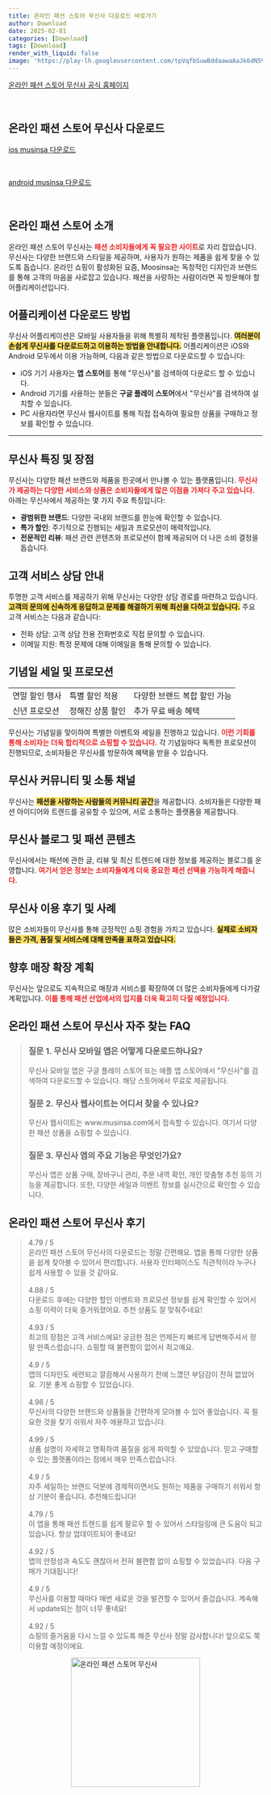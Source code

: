 ```yaml
---
title: 온라인 패션 스토어 무신사 다운로드 바로가기
author: Download
date: 2025-02-01
categories: [Download]
tags: [Download]
render_with_liquid: false
image: 'https://play-lh.googleusercontent.com/tpVqfbSuwBddaawaAaJk6dN5V33fHTYimH0kayNG9H3PicmqKEuHwVtdGsrWFqT3MSc=s256-rw'
---
```

<p><a class='click-button' title='온라인 패션 스토어 무신사' href='https://www.musinsa.com/' rel='nofollow'>온라인 패션 스토어 무신사 공식 홈페이지</a></p><br>
<h2 id='온라인 패션 스토어 무신사_다운로드'>온라인 패션 스토어 무신사 다운로드</h2>
<p><a class="click-button ios" title="musinsa 다운로드" href="https://apps.apple.com/kr/app/%EC%98%A8%EB%9D%BC%EC%9D%B8-%ED%8C%A8%EC%85%98-%EC%8A%A4%ED%86%A0%EC%96%B4-%EB%AC%B4%EC%8B%A0%EC%82%AC/id1003139529" rel="nofollow">ios musinsa 다운로드</a></p><br>
<p><a class="click-button android" title="musinsa 다운로드" href="https://play.google.comhttps://play.google.com/store/apps/details?id=com.musinsa.store" rel="nofollow">android musinsa 다운로드</a></p><br>


<h2 id='온라인_패션_스토어_소개'>온라인 패션 스토어 소개</h2>

<p>온라인 패션 스토어 무신사는 <b><span style="color: #ee2323;">패션 소비자들에게 꼭 필요한 사이트</span></b>로 자리 잡았습니다. 무신사는 다양한 브랜드와 스타일을 제공하며, 사용자가 원하는 제품을 쉽게 찾을 수 있도록 돕습니다. 온라인 쇼핑이 활성화된 요즘, Moosinsa는 독창적인 디자인과 브랜드를 통해 고객의 마음을 사로잡고 있습니다. 패션을 사랑하는 사람이라면 꼭 방문해야 할 어플리케이션입니다.</p>

<h2 id='어플리케이션_다운로드_방법'>어플리케이션 다운로드 방법</h2>

<p>무신사 어플리케이션은 모바일 사용자들을 위해 특별히 제작된 플랫폼입니다. <b><span style="background-color: #ffe066;">여러분이 손쉽게 무신사를 다운로드하고 이용하는 방법을 안내합니다.</span></b> 어플리케이션은 iOS와 Android 모두에서 이용 가능하며, 다음과 같은 방법으로 다운로드할 수 있습니다:</p>

<ul>
    <li>iOS 기기 사용자는 <b>앱 스토어</b>를 통해 "무신사"를 검색하여 다운로드 할 수 있습니다.</li>
    <li>Android 기기를 사용하는 분들은 <b>구글 플레이 스토어</b>에서 "무신사"를 검색하여 설치할 수 있습니다.</li>
    <li>PC 사용자라면 무신사 웹사이트를 통해 직접 접속하여 필요한 상품을 구매하고 정보를 확인할 수 있습니다.</li>
</ul>

<hr />

<h2 id='무신사_특징_및_장점'>무신사 특징 및 장점</h2>

<p>무신사는 다양한 패션 브랜드와 제품을 한곳에서 만나볼 수 있는 플랫폼입니다. <b><span style="color: #ee2323;">무신사가 제공하는 다양한 서비스와 상품은 소비자들에게 많은 이점을 가져다 주고 있습니다.</span></b> 아래는 무신사에서 제공하는 몇 가지 주요 특징입니다:</p>

<ul>
    <li><b>광범위한 브랜드</b>: 다양한 국내외 브랜드를 한눈에 확인할 수 있습니다.</li>
    <li><b>특가 할인</b>: 주기적으로 진행되는 세일과 프로모션이 매력적입니다.</li>
    <li><b>전문적인 리뷰</b>: 패션 관련 콘텐츠와 프로모션이 함께 제공되어 더 나은 소비 결정을 돕습니다.</li>
</ul>

<h2 id='고객_서비스_상담_안내'>고객 서비스 상담 안내</h2>

<p>투명한 고객 서비스를 제공하기 위해 무신사는 다양한 상담 경로를 마련하고 있습니다. <b><span style="background-color: #ffe066;">고객의 문의에 신속하게 응답하고 문제를 해결하기 위해 최선을 다하고 있습니다.</span></b> 주요 고객 서비스는 다음과 같습니다:</p>

<ul>
    <li>전화 상담: 고객 상담 전용 전화번호로 직접 문의할 수 있습니다.</li>
    <li>이메일 지원: 특정 문제에 대해 이메일을 통해 문의할 수 있습니다.</li>
</ul>

<h2 id='기념일_세일_및_프로모션'>기념일 세일 및 프로모션</h2>

<table>
    <tr>
        <td>연말 할인 행사</td>
        <td>특별 할인 적용</td>
        <td>다양한 브랜드 복합 할인 가능</td>
    </tr>
    <tr>
        <td>신년 프로모션</td>
        <td>정해진 상품 할인</td>
        <td>추가 무료 배송 혜택</td>
    </tr>
</table>

<p>무신사는 기념일을 맞이하여 특별한 이벤트와 세일을 진행하고 있습니다. <b><span style="color: #ee2323;">이런 기회를 통해 소비자는 더욱 합리적으로 쇼핑할 수 있습니다.</span></b> 각 기념일마다 독특한 프로모션이 진행되므로, 소비자들은 무신사를 방문하여 혜택을 받을 수 있습니다.</p>

<h2 id='무신사_커뮤니티_및_소통_채널'>무신사 커뮤니티 및 소통 채널</h2>

<p>무신사는 <b><span style="background-color: #ffe066;">패션을 사랑하는 사람들의 커뮤니티 공간</span></b>을 제공합니다. 소비자들은 다양한 패션 아이디어와 트렌드를 공유할 수 있으며, 서로 소통하는 플랫폼을 제공합니다.</p>

<h2 id='무신사_블로그_및_패션_컨텐츠'>무신사 블로그 및 패션 콘텐츠</h2>

<p>무신사에서는 패션에 관한 글, 리뷰 및 최신 트렌드에 대한 정보를 제공하는 블로그를 운영합니다. <b><span style="color: #ee2323;">여기서 얻은 정보는 소비자들에게 더욱 중요한 패션 선택을 가능하게 해줍니다.</span></b></p>

<h2 id='무신사_이용_후기_및_사례'>무신사 이용 후기 및 사례</h2>

<p>많은 소비자들이 무신사를 통해 긍정적인 쇼핑 경험을 가지고 있습니다. <b><span style="background-color: #ffe066;">실제로 소비자들은 가격, 품질 및 서비스에 대해 만족을 표하고 있습니다.</span></b></p>

<h2 id='향후_매장_확장_계획'>향후 매장 확장 계획</h2>

<p>무신사는 앞으로도 지속적으로 매장과 서비스를 확장하여 더 많은 소비자들에게 다가갈 계획입니다. <b><span style="color: #ee2323;">이를 통해 패션 산업에서의 입지를 더욱 확고히 다질 예정입니다.</span></b></p>


<h2 id='온라인 패션 스토어 무신사_자주_찾는_FAQ'>온라인 패션 스토어 무신사 자주 찾는 FAQ</h2>
<div itemscope="" itemtype="https://schema.org/FAQPage">
<blockquote>
<div itemscope="" itemprop="mainEntity" itemtype="https://schema.org/Question">
<h3 itemprop="name">질문 1. 무신사 모바일 앱은 어떻게 다운로드하나요?</h3>
<div itemscope="" itemprop="acceptedAnswer" itemtype="https://schema.org/Answer">
<span itemprop="text">
<p>무신사 모바일 앱은 구글 플레이 스토어 또는 애플 앱 스토어에서 "무신사"를 검색하여 다운로드할 수 있습니다. 해당 스토어에서 무료로 제공됩니다.</p>
</span>
</div>
</div>
<div itemscope="" itemprop="mainEntity" itemtype="https://schema.org/Question">
<h3 itemprop="name">질문 2. 무신사 웹사이트는 어디서 찾을 수 있나요?</h3>
<div itemscope="" itemprop="acceptedAnswer" itemtype="https://schema.org/Answer">
<span itemprop="text">
<p>무신사 웹사이트는 www.musinsa.com에서 접속할 수 있습니다. 여기서 다양한 패션 상품을 쇼핑할 수 있습니다.</p>
</span>
</div>
</div>
<div itemscope="" itemprop="mainEntity" itemtype="https://schema.org/Question">
<h3 itemprop="name">질문 3. 무신사 앱의 주요 기능은 무엇인가요?</h3>
<div itemscope="" itemprop="acceptedAnswer" itemtype="https://schema.org/Answer">
<span itemprop="text">
<p>무신사 앱은 상품 구매, 장바구니 관리, 주문 내역 확인, 개인 맞춤형 추천 등의 기능을 제공합니다. 또한, 다양한 세일과 이벤트 정보를 실시간으로 확인할 수 있습니다.</p>
</span>
</div>
</div>
</blockquote>
</div>
<h2 id='온라인 패션 스토어 무신사_후기'>온라인 패션 스토어 무신사 후기</h2>
<div itemscope itemtype="https://schema.org/Product">
  <blockquote>
  <div itemprop="review" itemscope itemtype="https://schema.org/Review">
      <div itemprop="reviewRating" itemscope itemtype="https://schema.org/Rating"> <span itemprop="ratingValue">4.79</span> / <span itemprop="bestRating">5</span> </div>
      <span itemprop="reviewBody">온라인 패션 스토어 무신사의 다운로드는 정말 간편해요. 앱을 통해 다양한 상품을 쉽게 찾아볼 수 있어서 편리합니다. 사용자 인터페이스도 직관적이라 누구나 쉽게 사용할 수 있을 것 같아요.</span>
  </div>
  <br>
  <div itemprop="review" itemscope itemtype="https://schema.org/Review">
      <div itemprop="reviewRating" itemscope itemtype="https://schema.org/Rating"> <span itemprop="ratingValue">4.88</span> / <span itemprop="bestRating">5</span> </div>
      <span itemprop="reviewBody">다운로드 후에는 다양한 할인 이벤트와 프로모션 정보를 쉽게 확인할 수 있어서 쇼핑 이력이 더욱 즐거워졌어요. 추천 상품도 잘 맞춰주네요!</span>
  </div>
  <br>
  <div itemprop="review" itemscope itemtype="https://schema.org/Review">
      <div itemprop="reviewRating" itemscope itemtype="https://schema.org/Rating"> <span itemprop="ratingValue">4.93</span> / <span itemprop="bestRating">5</span> </div>
      <span itemprop="reviewBody">최고의 장점은 고객 서비스에요! 궁금한 점은 언제든지 빠르게 답변해주셔서 정말 만족스럽습니다. 쇼핑할 때 불편함이 없어서 최고예요.</span>
  </div>
  <br>
  <div itemprop="review" itemscope itemtype="https://schema.org/Review">
      <div itemprop="reviewRating" itemscope itemtype="https://schema.org/Rating"> <span itemprop="ratingValue">4.9</span> / <span itemprop="bestRating">5</span> </div>
      <span itemprop="reviewBody">앱의 디자인도 세련되고 깔끔해서 사용하기 전에 느꼈던 부담감이 전혀 없었어요. 기분 좋게 쇼핑할 수 있었습니다.</span>
  </div>
  <br>
  <div itemprop="review" itemscope itemtype="https://schema.org/Review">
      <div itemprop="reviewRating" itemscope itemtype="https://schema.org/Rating"> <span itemprop="ratingValue">4.96</span> / <span itemprop="bestRating">5</span> </div>
      <span itemprop="reviewBody">무신사의 다양한 브랜드와 상품들을 간편하게 모아볼 수 있어 좋았습니다. 꼭 필요한 것을 찾기 쉬워서 자주 애용하고 있습니다.</span>
  </div>
  <br>
  <div itemprop="review" itemscope itemtype="https://schema.org/Review">
      <div itemprop="reviewRating" itemscope itemtype="https://schema.org/Rating"> <span itemprop="ratingValue">4.99</span> / <span itemprop="bestRating">5</span> </div>
      <span itemprop="reviewBody">상품 설명이 자세하고 명확하여 품질을 쉽게 파악할 수 있었습니다. 믿고 구매할 수 있는 플랫폼이라는 점에서 매우 만족스럽습니다.</span>
  </div>
  <br>
  <div itemprop="review" itemscope itemtype="https://schema.org/Review">
      <div itemprop="reviewRating" itemscope itemtype="https://schema.org/Rating"> <span itemprop="ratingValue">4.9</span> / <span itemprop="bestRating">5</span> </div>
      <span itemprop="reviewBody">자주 세일하는 브랜드 덕분에 경제적이면서도 원하는 제품을 구매하기 쉬워서 항상 기분이 좋습니다. 추천해드립니다!</span>
  </div>
  <br>
  <div itemprop="review" itemscope itemtype="https://schema.org/Review">
      <div itemprop="reviewRating" itemscope itemtype="https://schema.org/Rating"> <span itemprop="ratingValue">4.79</span> / <span itemprop="bestRating">5</span> </div>
      <span itemprop="reviewBody">이 앱을 통해 패션 트렌드를 쉽게 팔로우 할 수 있어서 스타일링에 큰 도움이 되고 있습니다. 항상 업데이트되어 좋네요!</span>
  </div>
  <br>
  <div itemprop="review" itemscope itemtype="https://schema.org/Review">
      <div itemprop="reviewRating" itemscope itemtype="https://schema.org/Rating"> <span itemprop="ratingValue">4.92</span> / <span itemprop="bestRating">5</span> </div>
      <span itemprop="reviewBody">앱의 안정성과 속도도 괜찮아서 전혀 불편함 없이 쇼핑할 수 있었습니다. 다음 구매가 기대됩니다!</span>
  </div>
  <br>
  <div itemprop="review" itemscope itemtype="https://schema.org/Review">
      <div itemprop="reviewRating" itemscope itemtype="https://schema.org/Rating"> <span itemprop="ratingValue">4.9</span> / <span itemprop="bestRating">5</span> </div>
      <span itemprop="reviewBody">무신사를 이용할 때마다 매번 새로운 것을 발견할 수 있어서 즐겁습니다. 계속해서 update되는 점이 너무 좋네요!</span>
  </div>
  <br>
  <div itemprop="review" itemscope itemtype="https://schema.org/Review">
      <div itemprop="reviewRating" itemscope itemtype="https://schema.org/Rating"> <span itemprop="ratingValue">4.92</span> / <span itemprop="bestRating">5</span> </div>
      <span itemprop="reviewBody">쇼핑의 즐거움을 다시 느낄 수 있도록 해준 무신사 정말 감사합니다! 앞으로도 쭉 이용할 예정이에요.</span>
  </div>
  </blockquote>
</div>
<figure class="image" style="display: flex; justify-content: center; align-items: center; margin: 0;"><img src="https://play-lh.googleusercontent.com/tpVqfbSuwBddaawaAaJk6dN5V33fHTYimH0kayNG9H3PicmqKEuHwVtdGsrWFqT3MSc=s256-rw" alt="온라인 패션 스토어 무신사" width="256" height="256" style="max-width: 100%; height: auto;"></figure>